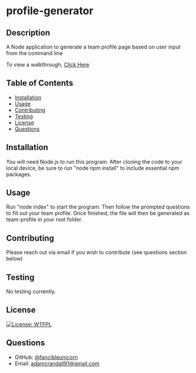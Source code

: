 # profile-generator

  ## Description

  A Node application to generate a team profile page based on user input from the command line
  
To view a walkthrough, [Click Here](https://drive.google.com/file/d/1HqUYrKUti985gaa3ebyB5qjaKTHMlnTZ/view)
  
  ## Table of Contents
  
  * [Installation](#installation)
  * [Usage](#usage)
  * [Contributing](#contributing)
  * [Testing](#testing)
  * [License](#license)
  * [Questions](#questions)
  
  ## Installation

  You will need Node.js to run this program.  After cloning the code to your local device, be sure to run "node npm install" to include essential npm packages.
  
  ## Usage 

Run "node index" to start the program.  Then follow the prompted questions to fill out your team profile.  Once finished, the file will then be generated as team-profile in your root folder.
  
  ## Contributing

 Please reach out via email if you wish to contribute (see questions section below)
  
  ## Testing

  No testing currently.
  
  ## License

  [![License: WTFPL](https://img.shields.io/badge/License-WTFPL-brightgreen.svg)](http://www.wtfpl.net/about/)
  
  ## Questions
  
  * GitHub: [@fancibleunicorn](https://github.com/fancibleunicorn)
  * Email: adamcrandall91@gmail.com